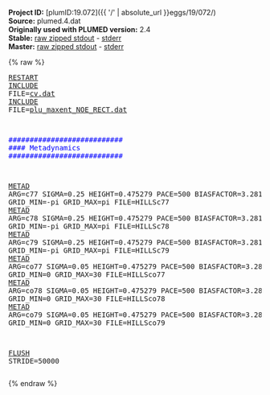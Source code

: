 **Project ID:** [plumID:19.072]({{ '/' | absolute_url }}eggs/19/072/)  
**Source:** plumed.4.dat  
**Originally used with PLUMED version:** 2.4  
**Stable:** [raw zipped stdout](plumed.4.dat.plumed.stdout.txt.zip) - [stderr](plumed.4.dat.plumed.stderr)  
**Master:** [raw zipped stdout](plumed.4.dat.plumed_master.stdout.txt.zip) - [stderr](plumed.4.dat.plumed_master.stderr)  

{% raw %}<pre>
<a href="https://plumed.github.io/doc-master/user-doc/html/_r_e_s_t_a_r_t.html">RESTART</a>
<a href="https://plumed.github.io/doc-master/user-doc/html/_i_n_c_l_u_d_e.html">INCLUDE</a> FILE=<a href="cv.dat.html">cv.dat</a>
<a href="https://plumed.github.io/doc-master/user-doc/html/_i_n_c_l_u_d_e.html">INCLUDE</a> FILE=<a href="plu_maxent_NOE_RECT.dat.html">plu_maxent_NOE_RECT.dat</a>
 
<span style="color:blue">###########################</span>
<span style="color:blue">#### Metadynamics</span>
<span style="color:blue">###########################</span>
 
<a href="https://plumed.github.io/doc-master/user-doc/html/_m_e_t_a_d.html">METAD</a> ARG=c77 SIGMA=0.25 HEIGHT=0.475279 PACE=500 BIASFACTOR=3.28134 TEMP=300 GRID_MIN=-pi GRID_MAX=pi FILE=HILLSc77
<a href="https://plumed.github.io/doc-master/user-doc/html/_m_e_t_a_d.html">METAD</a> ARG=c78 SIGMA=0.25 HEIGHT=0.475279 PACE=500 BIASFACTOR=3.28134 TEMP=300 GRID_MIN=-pi GRID_MAX=pi FILE=HILLSc78
<a href="https://plumed.github.io/doc-master/user-doc/html/_m_e_t_a_d.html">METAD</a> ARG=c79 SIGMA=0.25 HEIGHT=0.475279 PACE=500 BIASFACTOR=3.28134 TEMP=300 GRID_MIN=-pi GRID_MAX=pi FILE=HILLSc79
<a href="https://plumed.github.io/doc-master/user-doc/html/_m_e_t_a_d.html">METAD</a> ARG=co77 SIGMA=0.05 HEIGHT=0.475279 PACE=500 BIASFACTOR=3.28134 TEMP=300 GRID_MIN=0 GRID_MAX=30 FILE=HILLSco77
<a href="https://plumed.github.io/doc-master/user-doc/html/_m_e_t_a_d.html">METAD</a> ARG=co78 SIGMA=0.05 HEIGHT=0.475279 PACE=500 BIASFACTOR=3.28134 TEMP=300 GRID_MIN=0 GRID_MAX=30 FILE=HILLSco78
<a href="https://plumed.github.io/doc-master/user-doc/html/_m_e_t_a_d.html">METAD</a> ARG=co79 SIGMA=0.05 HEIGHT=0.475279 PACE=500 BIASFACTOR=3.28134 TEMP=300 GRID_MIN=0 GRID_MAX=30 FILE=HILLSco79
 
<a href="https://plumed.github.io/doc-master/user-doc/html/_f_l_u_s_h.html">FLUSH</a> STRIDE=50000
</pre>{% endraw %}
